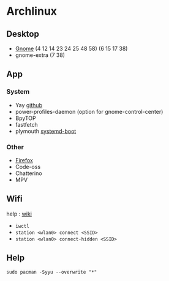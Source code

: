 # Archlinux

## Desktop
- [Gnome](/gnome.md) (4 12 14 23 24 25 48 58) (6 15 17 38)
- gnome-extra (7 38)

## App

### System
- Yay [github](https://github.com/Jguer/yay?tab=readme-ov-file#installation)
- power-profiles-daemon (option for gnome-control-center)
- BpyTOP
- fastfetch
- plymouth [systemd-boot](/plymouth-systemd-boot.md)

### Other
- [Firefox](/firefox.md)
- Code-oss
- Chatterino
- MPV

## Wifi
help : [wiki](https://wiki.archlinux.org/title/Iwd)

- ```iwctl```
- ```station <wlan0> connect <SSID>```
- ```station <wlan0> connect-hidden <SSID>```

## Help

```sudo pacman -Syyu --overwrite "*"```
